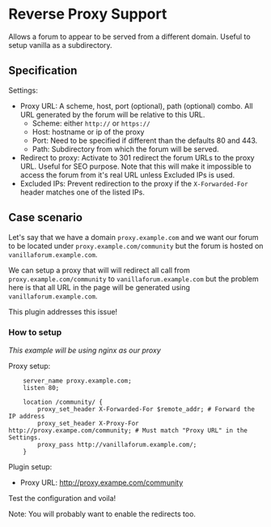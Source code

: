 # Reverse Proxy Support

Allows a forum to appear to be served from a different domain.
Useful to setup vanilla as a subdirectory.

## Specification

Settings:
- Proxy URL: A scheme, host, port (optional), path (optional) combo.
All URL generated by the forum will be relative to this URL.
  - Scheme: either `http://` or `https://`
  - Host: hostname or ip of the proxy
  - Port: Need to be specified if different than the defaults 80 and 443. 
  - Path: Subdirectory from which the forum will be served.
- Redirect to proxy: Activate to 301 redirect the forum URLs to the proxy URL. Useful for SEO purpose.
Note that this will make it impossible to access the forum from it's real URL unless Excluded IPs is used.
- Excluded IPs: Prevent redirection to the proxy if the `X-Forwarded-For` header matches one of the listed IPs.

## Case scenario

Let's say that we have a domain `proxy.example.com` and we want our forum to be located under
`proxy.example.com/community` but the forum is hosted on `vanillaforum.example.com`.

We can setup a proxy that will will redirect all call from `proxy.example.com/community` to `vanillaforum.example.com`
but the problem here is that all URL in the page will be generated using `vanillaforum.example.com`.

This plugin addresses this issue!

### How to setup

*This example will be using nginx as our proxy*

Proxy setup:
```nginx
    server_name proxy.example.com;
    listen 80;

    location /community/ {
        proxy_set_header X-Forwarded-For $remote_addr; # Forward the IP address 
        proxy_set_header X-Proxy-For http://proxy.exampe.com/community; # Must match "Proxy URL" in the Settings. 
        proxy_pass http://vanillaforum.example.com/;
    }
```

Plugin setup:

- Proxy URL: http://proxy.exampe.com/community

Test the configuration and voila!

Note: You will probably want to enable the redirects too.
